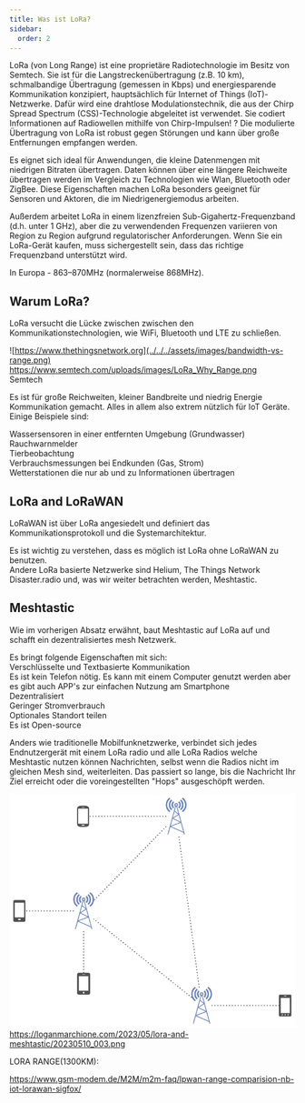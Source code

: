 ```yaml
---
title: Was ist LoRa?
sidebar:
  order: 2
---
```


LoRa (von Long Range) ist eine proprietäre Radiotechnologie im Besitz von Semtech. Sie ist für die Langstreckenübertragung (z.B. 10 km), schmalbandige Übertragung (gemessen in Kbps) und energiesparende Kommunikation konzipiert, hauptsächlich für Internet of Things (IoT)-Netzwerke. Dafür wird eine drahtlose Modulationstechnik, die aus der Chirp Spread Spectrum (CSS)-Technologie abgeleitet ist verwendet. Sie codiert Informationen auf Radiowellen mithilfe von Chirp-Impulsen!
? Die modulierte Übertragung von LoRa ist robust gegen Störungen und kann über große Entfernungen empfangen werden.

Es eignet sich ideal für Anwendungen, die kleine Datenmengen mit niedrigen Bitraten übertragen. Daten können über eine längere Reichweite übertragen werden im Vergleich zu Technologien wie Wlan, Bluetooth oder ZigBee. Diese Eigenschaften machen LoRa besonders geeignet für Sensoren und Aktoren, die im Niedrigenergiemodus arbeiten.

Außerdem arbeitet LoRa in einem lizenzfreien Sub-Gigahertz-Frequenzband (d.h. unter 1 GHz), aber die zu verwendenden Frequenzen variieren von Region zu Region aufgrund regulatorischer Anforderungen. Wenn Sie ein LoRa-Gerät kaufen, muss sichergestellt sein, dass das richtige Frequenzband unterstützt wird.

In Europa - 863–870MHz (normalerweise 868MHz).

## Warum LoRa?

LoRa versucht die Lücke zwischen zwischen den Kommunikationstechnologien, wie WiFi, Bluetooth und LTE zu schließen.

![https://www.thethingsnetwork.org](../../../assets/images/bandwidth-vs-range.png)
https://www.semtech.com/uploads/images/LoRa_Why_Range.png  
Semtech  

Es ist für große Reichweiten, kleiner Bandbreite und niedrig Energie Kommunikation gemacht. Alles in allem also extrem nützlich für IoT Geräte.  
Einige Beispiele sind:  
  
Wassersensoren in einer entfernten Umgebung (Grundwasser)  
Rauchwarnmelder  
Tierbeobachtung  
Verbrauchsmessungen bei Endkunden (Gas, Strom)  
Wetterstationen die nur ab und zu Informationen übertragen  
  

## LoRa and LoRaWAN


LoRaWAN ist über LoRa angesiedelt und definiert das Kommunikationsprotokoll und die Systemarchitektur.  
  
Es ist wichtig zu verstehen, dass es möglich ist LoRa ohne LoRaWAN zu benutzen.  
Andere LoRa basierte Netzwerke sind Helium, The Things Network Disaster.radio und, was wir weiter betrachten werden, Meshtastic.

## Meshtastic

Wie im vorherigen Absatz erwähnt, baut Meshtastic auf LoRa auf und schafft ein dezentralisiertes mesh Netzwerk.  
  
Es bringt folgende Eigenschaften mit sich:  
Verschlüsselte und Textbasierte Kommunikation  
Es ist kein Telefon nötig. Es kann mit einem Computer genutzt werden aber es gibt auch APP's zur einfachen Nutzung am Smartphone  
Dezentralisiert  
Geringer Stromverbrauch  
Optionales Standort teilen  
Es ist Open-source  
  
Anders wie traditionelle Mobilfunknetzwerke, verbindet sich jedes Endnutzergerät mit einem LoRa radio und alle LoRa Radios welche Meshtastic nutzen können Nachrichten, selbst wenn die Radios nicht im gleichen Mesh sind, weiterleiten.
Das passiert so lange, bis die Nachricht Ihr Ziel erreicht oder die voreingestellten "Hops" ausgeschöpft werden.

![Meshtastic connections](../../../assets/images/meshtastic-connections.png)
https://loganmarchione.com/2023/05/lora-and-meshtastic/20230510_003.png


LORA RANGE(1300KM):

https://www.gsm-modem.de/M2M/m2m-faq/lpwan-range-comparision-nb-iot-lorawan-sigfox/
